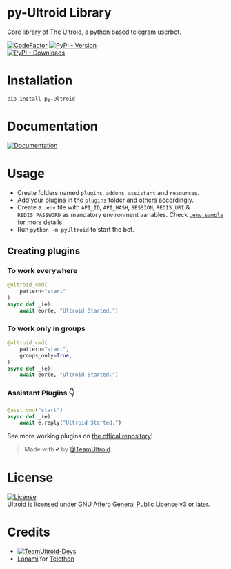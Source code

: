 # py-Ultroid Library

Core library of [The Ultroid](https://github.com/TeamUltroid/pyUltroid), a python based telegram userbot.

[![CodeFactor](https://www.codefactor.io/repository/github/teamultroid/pyultroid/badge)](https://www.codefactor.io/repository/github/teamultroid/pyultroid)
[![PyPI - Version](https://img.shields.io/pypi/v/py-Ultroid?style=round)](https://pypi.org/project/py-Ultroid)    
[![PyPI - Downloads](https://img.shields.io/pypi/dm/py-Ultroid?label=DOWNLOADS&style=round)](https://pypi.org/project/py-Ultroid)    

# Installation
`pip install py-Ultroid`

# Documentation 
[![Documentation](https://img.shields.io/badge/Documentation-Ultroid-blue)](http://ultroid.tech/)

# Usage
- Create folders named `plugins`, `addons`, `assistant` and `resources`.   
- Add your plugins in the `plugins` folder and others accordingly.   
- Create a `.env` file with `API_ID`, `API_HASH`, `SESSION`, `REDIS_URI` & `REDIS_PASSWORD` as mandatory environment variables. Check
[`.env.sample`](https://github.com/TeamUltroid/Ultroid/blob/main/.env.sample) for more details.   
- Run `python -m pyUltroid` to start the bot.   

## Creating plugins
### To work everywhere

```python
@ultroid_cmd(
    pattern="start"
)   
async def _(e):   
    await eor(e, "Ultroid Started.")   
```

### To work only in groups

```python
@ultroid_cmd(
    pattern="start",
    groups_only=True,
)   
async def _(e):   
    await eor(e, "Ultroid Started.")   
```

### Assistant Plugins 👇

```python
@asst_cmd("start")   
async def _(e):   
    await e.reply("Ultroid Started.")   
```

See more working plugins on [the offical repository](https://github.com/TeamUltroid/Ultroid)!

> Made with 💕 by [@TeamUltroid](https://t.me/TeamUltroid).    


# License
[![License](https://www.gnu.org/graphics/agplv3-155x51.png)](LICENSE)   
Ultroid is licensed under [GNU Affero General Public License](https://www.gnu.org/licenses/agpl-3.0.en.html) v3 or later.

# Credits
* [![TeamUltroid-Devs](https://img.shields.io/static/v1?label=Teamultroid&message=devs&color=critical)](https://t.me/UltroidDevs)
* [Lonami](https://github.com/LonamiWebs) for [Telethon](https://github.com/LonamiWebs/Telethon)
